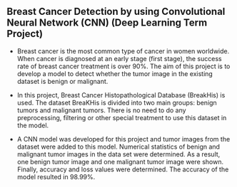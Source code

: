 ## Breast Cancer Detection by using Convolutional Neural Network (CNN) (Deep Learning Term Project)

- Breast cancer is the most common type of cancer in women worldwide. When cancer is diagnosed at an early stage (first stage), the success rate of breast cancer treatment is over 90%. The aim of this project is to develop a model to detect whether the tumor image in the existing dataset is benign or malignant. 

- In this project, Breast Cancer Histopathological Database (BreakHis) is used. The dataset BreaKHis is divided into two main groups: benign tumors and malignant tumors. There is no need to do any preprocessing, filtering or other special treatment to use this dataset in the model.
 
- A CNN model was developed for this project and tumor images from the dataset were added to this model. Numerical statistics of benign and malignant tumor images in the data set were determined. As a result, one benign tumor image and one malignant tumor image were shown. Finally, accuracy and loss values were determined. The accuracy of the model resulted in 98.99%.
